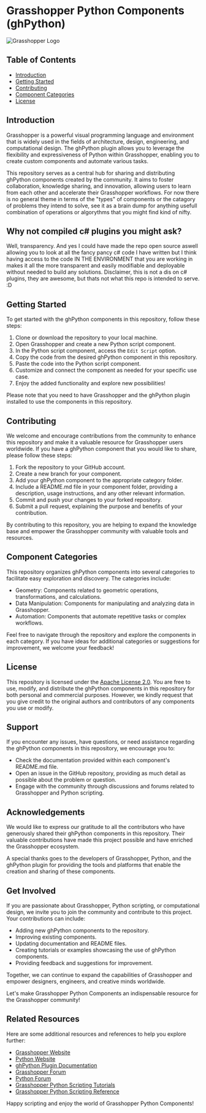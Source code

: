 # Grasshopper Python Components (ghPython)

![Grasshopper Logo](https://developer.rhino3d.com/images/ghpython-component.png)


## Table of Contents
- [Introduction](#introduction)
- [Getting Started](#getting-started)
- [Contributing](#contributing)
- [Component Categories](#component-categories)
- [License](#license)

## Introduction
Grasshopper is a powerful visual programming language and environment that is widely used in the fields of architecture, design, engineering, and computational design. The ghPython plugin allows you to leverage the flexibility and expressiveness of Python within Grasshopper, enabling you to create custom components and automate various tasks.

This repository serves as a central hub for sharing and distributing ghPython components created by the community. It aims to foster collaboration, knowledge sharing, and innovation, allowing users to learn from each other and accelerate their Grasshopper workflows. For now there is no general theme in terms of the "types" of components or the catagory of problems they intend to solve, see it as a brain dump for anything usefull combination of operations or algorythms that you might find kind of nifty.

## Why not compiled c# plugins you might ask?
Well, transparency. And yes I could have made the repo open source aswell allowing you to look at all the fancy pancy c# code I have written but I think having access to the code IN THE ENVIRONMENT that you are working in makes it all the more transparent and easily modifiable and deployable without needed to build any solutions. Disclaimer, this is not a dis on c# plugins, they are awesome, but thats not what this repo is intended to serve. :D


## Getting Started
To get started with the ghPython components in this repository, follow these steps:
1. Clone or download the repository to your local machine.
2. Open Grasshopper and create a new Python script component.
3. In the Python script component, access the `Edit Script` option.
4. Copy the code from the desired ghPython component in this repository.
5. Paste the code into the Python script component.
6. Customize and connect the component as needed for your specific use case.
7. Enjoy the added functionality and explore new possibilities!

Please note that you need to have Grasshopper and the ghPython plugin installed to use the components in this repository.

## Contributing
We welcome and encourage contributions from the community to enhance this repository and make it a valuable resource for Grasshopper users worldwide. If you have a ghPython component that you would like to share, please follow these steps:
1. Fork the repository to your GitHub account.
2. Create a new branch for your component.
3. Add your ghPython component to the appropriate category folder.
4. Include a README.md file in your component folder, providing a description, usage instructions, and any other relevant information.
5. Commit and push your changes to your forked repository.
6. Submit a pull request, explaining the purpose and benefits of your contribution.

By contributing to this repository, you are helping to expand the knowledge base and empower the Grasshopper community with valuable tools and resources.

## Component Categories
This repository organizes ghPython components into several categories to facilitate easy exploration and discovery. The categories include:
- Geometry: Components related to geometric operations, transformations, and calculations.
- Data Manipulation: Components for manipulating and analyzing data in Grasshopper.
- Automation: Components that automate repetitive tasks or complex workflows.

Feel free to navigate through the repository and explore the components in each category. If you have ideas for additional categories or suggestions for improvement, we welcome your feedback!

## License
This repository is licensed under the [Apache License 2.0](LICENSE). You are free to use, modify, and distribute the ghPython components in this repository for both personal and commercial purposes. However, we kindly request that you give credit to the original authors and contributors of any components you use or modify.

## Support
If you encounter any issues, have questions, or need assistance regarding the ghPython components in this repository, we encourage you to:
- Check the documentation provided within each component's README.md file.
- Open an issue in the GitHub repository, providing as much detail as possible about the problem or question.
- Engage with the community through discussions and forums related to Grasshopper and Python scripting.

## Acknowledgements
We would like to express our gratitude to all the contributors who have generously shared their ghPython components in this repository. Their valuable contributions have made this project possible and have enriched the Grasshopper ecosystem.

A special thanks goes to the developers of Grasshopper, Python, and the ghPython plugin for providing the tools and platforms that enable the creation and sharing of these components.

## Get Involved
If you are passionate about Grasshopper, Python scripting, or computational design, we invite you to join the community and contribute to this project. Your contributions can include:
- Adding new ghPython components to the repository.
- Improving existing components.
- Updating documentation and README files.
- Creating tutorials or examples showcasing the use of ghPython components.
- Providing feedback and suggestions for improvement.

Together, we can continue to expand the capabilities of Grasshopper and empower designers, engineers, and creative minds worldwide.

Let's make Grasshopper Python Components an indispensable resource for the Grasshopper community!

## Related Resources
Here are some additional resources and references to help you explore further:
- [Grasshopper Website](https://www.grasshopper3d.com/)
- [Python Website](https://www.python.org/)
- [ghPython Plugin Documentation](https://www.food4rhino.com/en/app/ghpython)
- [Grasshopper Forum](https://discourse.mcneel.com/c/grasshopper)
- [Python Forum](https://www.python.org/community/forums/)
- [Grasshopper Python Scripting Tutorials](https://grasshopperprimer.com/en/index.html#)
- [Grasshopper Python Scripting Reference](https://developer.rhino3d.com/api/grasshopper/html/N_Grasshopper.htm)

Happy scripting and enjoy the world of Grasshopper Python Components!
